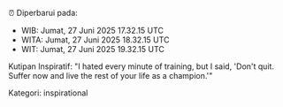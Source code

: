⏰ Diperbarui pada:
- WIB: Jumat, 27 Juni 2025 17.32.15 UTC
- WITA: Jumat, 27 Juni 2025 18.32.15 UTC
- WIT: Jumat, 27 Juni 2025 19.32.15 UTC

Kutipan Inspiratif:
"I hated every minute of training, but I said, 'Don't quit. Suffer now and live the rest of your life as a champion.'"


Kategori: inspirational

